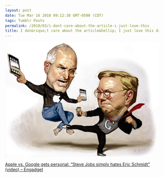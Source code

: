 ```yaml
---
layout: post
date: Tue Mar 16 2010 09:12:30 GMT-0500 (CDT)
tags: Tumblr Posts
permalink: /2010/03/i-dont-care-about-the-article-i-just-love-this
title: I don&rsquo;t care about the article&hellip; I just love this drawing!
---
```


![](/public/assets/tumblr/tumblr_kzdosu2XG31qa4klho1_1280.jpg)

[Apple vs. Google gets personal: “Steve Jobs simply hates Eric Schmidt” (video) – Engadget](http://www.engadget.com/2010/03/16/apple-vs-google-gets-personal-steve-jobs-simply-hates-eric-sc/)
